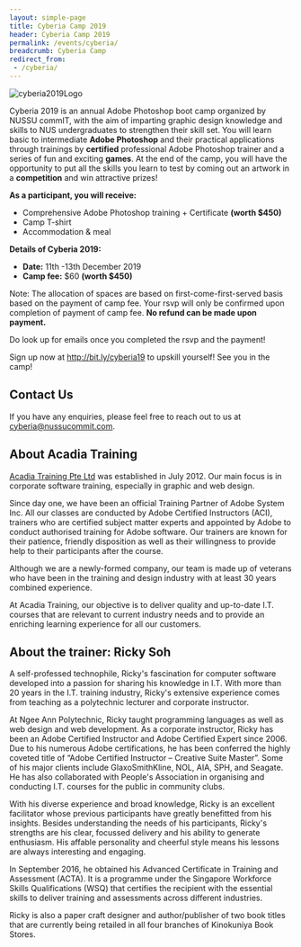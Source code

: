 ```yaml
---
layout: simple-page
title: Cyberia Camp 2019
header: Cyberia Camp 2019
permalink: /events/cyberia/
breadcrumb: Cyberia Camp
redirect_from:
 - /cyberia/
---
```


![cyberia2019Logo]({{site.baseurl}}/images/cyberia.jpg)

Cyberia 2019 is an annual Adobe Photoshop boot camp organized by NUSSU commIT, with the aim of imparting graphic design knowledge and skills to NUS undergraduates to strengthen their skill set. You will learn basic to intermediate **Adobe Photoshop** and their practical applications through trainings by **certified** professional Adobe Photoshop trainer and a series of fun and exciting **games**. At the end of the camp, you will have the opportunity to put all the skills you learn to test by coming out an artwork in a **competition** and win attractive prizes!

**As a participant, you will receive:**
* Comprehensive Adobe Photoshop training + Certificate **(worth $450)**
* Camp T-shirt
* Accommodation & meal

**Details of Cyberia 2019:**
* **Date:** 11th -13th December 2019
* **Camp fee:** $60 **(worth $450)**

Note: The allocation of spaces are based on first-come-first-served basis based on the payment of camp fee. Your rsvp will only be confirmed upon completion of payment of camp fee. **No refund can be made upon payment.**

Do look up for emails once you completed the rsvp and the payment!

Sign up now at http://bit.ly/cyberia19 to upskill yourself! See you in the camp!

## Contact Us
If you have any enquiries, please feel free to reach out to us at [cyberia@nussucommit.com](mailto:cyberia@nussucommit.com).

## About Acadia Training
[Acadia Training Pte Ltd](https://www.acadia.sg) was established in July 2012. Our main focus is in corporate software training, especially in graphic and web design.

Since day one, we have been an official Training Partner of Adobe System Inc. All our classes are conducted by Adobe Certified Instructors (ACI), trainers who are certified subject matter experts and appointed by Adobe to conduct authorised training for Adobe software. Our trainers are known for their patience, friendly disposition as well as their willingness to provide help to their participants after the course.

Although we are a newly-formed company, our team is made up of veterans who have been in the training and design industry with at least 30 years combined experience.

At Acadia Training, our objective is to deliver quality and up-to-date I.T. courses that are relevant to current industry needs and to provide an enriching learning experience for all our customers.

## About the trainer: Ricky Soh
A self-professed technophile, Ricky's fascination for computer software developed into a passion for sharing his knowledge in I.T. With more than 20 years in the I.T. training industry, Ricky's extensive experience comes from teaching as a polytechnic lecturer and corporate instructor.

At Ngee Ann Polytechnic, Ricky taught programming languages as well as web design and web development. As a corporate instructor, Ricky has been an Adobe Certified Instructor and Adobe Certified Expert since 2006. Due to his numerous Adobe certifications, he has been conferred the highly coveted title of “Adobe Certified Instructor – Creative Suite Master”. Some of his major clients include GlaxoSmithKline, NOL, AIA, SPH, and Seagate. He has also collaborated with People's Association in organising and conducting I.T. courses for the public in community clubs.

With his diverse experience and broad knowledge, Ricky is an excellent facilitator whose previous participants have greatly benefitted from his insights. Besides understanding the needs of his participants, Ricky's strengths are his clear, focussed delivery and his ability to generate enthusiasm. His affable personality and cheerful style means his lessons are always interesting and engaging.

In September 2016, he obtained his Advanced Certificate in Training and Assessment (ACTA). It is a programme under the Singapore Workforce Skills Qualifications (WSQ) that certifies the recipient with the essential skills to deliver training and assessments across different industries.

Ricky is also a paper craft designer and author/publisher of two book titles that are currently being retailed in all four branches of Kinokuniya Book Stores.
